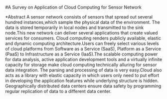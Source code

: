 #A Survey on Application of Cloud Computing for Sensor Network

*Abstract
A sensor network consists of sensors that spread out several hundred instances,which sample the physical
data of the environment. The data is stored temporarily in local nodes and transmitted to the sink
node.This new network can deliver several applications that create valued services for consumers. Cloud
computing renders publicly available, elastic and dynamic computing architecture.Users can freely select
various levels of cloud platforms from Software as a Service (SaaS), Platform as a Service (PaaS)
to Infrastructure as a Service (IaaS).The scalable computing power for data analysis, active application
development tools and a virtually infinite capacity for storage make cloud computing technically alluring
for sensor data integration. The parsing and processing of data is very easy.Cloud also acts as a library
with elastic capacity in which users only need to put effort in developing the application features while
underlying structure is hidden. Geographically distributed data centers ensure data safety by programming
regular replication of data to a different data center.
